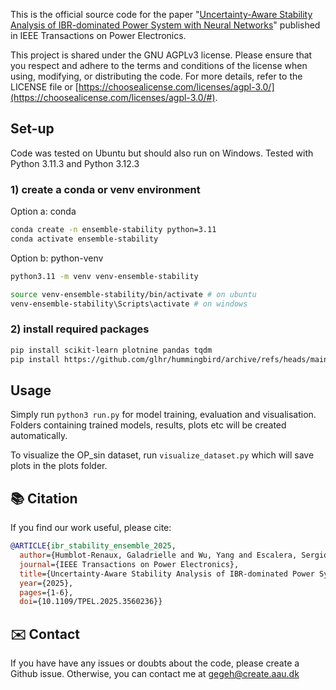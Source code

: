 This is the official source code for the paper "[Uncertainty-Aware Stability Analysis of IBR-dominated Power System with Neural Networks](https://doi.org/10.1109/TPEL.2025.3560236)" published in IEEE Transactions on Power Electronics.

This project is shared under the GNU AGPLv3 license. Please ensure that you respect and adhere to the terms and conditions of the license when using, modifying, or distributing the code. For more details, refer to the LICENSE file or [https://choosealicense.com/licenses/agpl-3.0/](https://choosealicense.com/licenses/agpl-3.0/#).

## Set-up

Code was tested on Ubuntu but should also run on Windows.
Tested with Python 3.11.3 and Python 3.12.3

### 1) create a conda or venv environment 

Option a: conda
```bash
conda create -n ensemble-stability python=3.11
conda activate ensemble-stability
```

Option b: python-venv
```bash
python3.11 -m venv venv-ensemble-stability

source venv-ensemble-stability/bin/activate # on ubuntu
venv-ensemble-stability\Scripts\activate # on windows
```

### 2) install required packages
```bash
pip install scikit-learn plotnine pandas tqdm
pip install https://github.com/glhr/hummingbird/archive/refs/heads/main.zip
```

## Usage

Simply run `python3 run.py` for model training, evaluation and visualisation. Folders containing trained models, results, plots etc will be created automatically.

To visualize the OP_sin dataset, run `visualize_dataset.py` which will save plots in the plots folder.

## 📚 Citation

If you find our work useful, please cite:

```bibtex
@ARTICLE{ibr_stability_ensemble_2025,
  author={Humblot-Renaux, Galadrielle and Wu, Yang and Escalera, Sergio and Moeslund, Thomas B. and Wang, Xiongfei and Wu, Heng},
  journal={IEEE Transactions on Power Electronics}, 
  title={Uncertainty-Aware Stability Analysis of IBR-dominated Power System with Neural Networks}, 
  year={2025},
  pages={1-6},
  doi={10.1109/TPEL.2025.3560236}}
```

## ✉️ Contact

If you have have any issues or doubts about the code, please create a Github issue. Otherwise, you can contact me at gegeh@create.aau.dk
